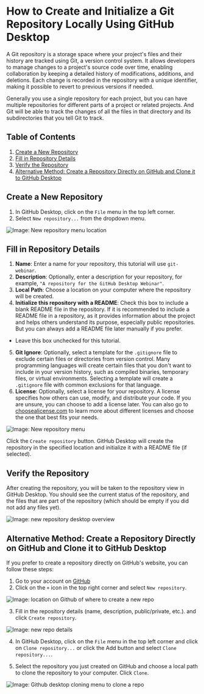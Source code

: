 # How to Create and Initialize a Git Repository Locally Using GitHub Desktop

A Git repository is a storage space where your project's files and their history are tracked using Git, a version control system. It allows developers to manage changes to a project's source code over time, enabling collaboration by keeping a detailed history of modifications, additions, and deletions. Each change is recorded in the repository with a unique identifier, making it possible to revert to previous versions if needed.

Generally you use a single repository for each project, but you can have multiple repositories for different parts of a project or related projects. And Git will be able to track the changes of all the files in that directory and its subdirectories that you tell Git to track.

## Table of Contents

1. [Create a New Repository](#create-a-new-repository)
1. [Fill in Repository Details](#fill-in-repository-details)
1. [Verify the Repository](#verify-the-repository)
1. [Alternative Method: Create a Repository Directly on GitHub and Clone it to GitHub Desktop](#alternative-method-create-a-repository-directly-on-github-and-clone-it-to-github-desktop)

## Create a New Repository

1. In GitHub Desktop, click on the `File` menu in the top left corner.
2. Select `New repository...` from the dropdown menu.

![Image: New repository menu location](fig/new-repo-menu.png)

## Fill in Repository Details

1. **Name**: Enter a name for your repository, this tutorial will use `git-webinar`.
2. **Description**: Optionally, enter a description for your repository, for example, `"A repository for the GitHub Desktop Webinar"`.
3. **Local Path**: Choose a location on your computer where the repository will be created.
4. **Initialize this repository with a README**: Check this box to include a blank README file in the repository. If it is recommended to include a README file in a repository, as it provides information about the project and helps others understand its purpose, especially public repositories. But you can always add a README file later manually if you prefer.
  - Leave this box unchecked for this tutorial.
5. **Git Ignore**: Optionally, select a template for the `.gitignore` file to exclude certain files or directories from version control. Many programming languages will create certain files that you don't want to include in your version history, such as compiled binaries, temporary files, or virtual environments. Selecting a template will create a `.gitignore` file with common exclusions for that language.
6. **License**: Optionally, select a license for your repository. A license specifies how others can use, modify, and distribute your code. If you are unsure, you can choose to add a license later. You can also go to [choosealicense.com](https://choosealicense.com/) to learn more about different licenses and choose the one that best fits your needs.

![Image: New repository menu](fig/new-repo.png)

Click the `Create repository` button. GitHub Desktop will create the repository in the specified location and initialize it with a README file (if selected).

## Verify the Repository

After creating the repository, you will be taken to the repository view in GitHub Desktop. You should see the current status of the repository, and the files that are part of the repository (which should be empty if you did not add any files yet).

![Image: new repository desktop overview](fig/desktop-overview.png)


## Alternative Method: Create a Repository Directly on GitHub and Clone it to GitHub Desktop

If you prefer to create a repository directly on GitHub's website, you can follow these steps:

1. Go to your account on [GitHub](https://github.com)
2. Click on the `+` icon in the top right corner and select `New repository`.

![Image: location on Github of where to create a new repo](fig/github-new-repo-location.png)

3. Fill in the repository details (name, description, public/private, etc.). and click `Create repository`.

![Image: new repo details](fig/github-new-repo.png)

4. In GitHub Desktop, click on the `File` menu in the top left corner and click on `Clone repository...` or click the Add button and select `Clone repository...`.

5. Select the repository you just created on GitHub and choose a local path to clone the repository to your computer. Click `Clone`.

![Image: Github desktop cloning menu to clone a repo](fig/desktop-clone-self-repo.png)
